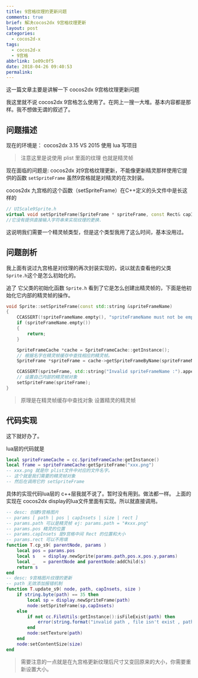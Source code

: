 ```yaml
---
title: 9宫格纹理的更新问题
comments: true
brief: 解决cocos2dx 9宫格纹理更新
layout: post
categories:
  - cocos2d-x
tags:
  - cocos2d-x
  - 9宫格
abbrlink: 1e09c0f5
date: 2018-04-26 09:40:53
permalink:
---
```

这一篇文章主要是讲解一下 cocos2dx 9宫格纹理更新问题
<!-- more -->
我这里就不说 cocos2dx 9宫格怎么使用了。在网上一搜一大堆。基本内容都是那样。我不想做无谓的叙述了。

## **问题描述**

现在的环境是：
    cocos2dx 3.15
    VS 2015
    使用 lua 写项目

>注意这里是说使用 plist 里面的纹理 也就是精灵帧

现在面临的问题是: cocos2dx 对9宫格纹理更新，不能像更新精灵那样使用它提供的函数 `setSpriteFrame`
虽然9宫格就是对精灵的在次封装。 

cocos2dx 九宫格的这个函数（setSpriteFrame）在C++定义的头文件中是长这样的

``` c++
// UIScale9Sprite.h
virtual void setSpriteFrame(SpriteFrame * spriteFrame, const Rect& capInsets);
//它没有提供直接输入字符串来实现纹理的更换.
```

这说明我们需要一个精灵帧类型，但是这个类型我用了这么时间，基本没用过。

## **问题剖析**

我上面有说过九宫格是对纹理的再次封装实现的，说以就去查看他的父类`Sprite.h`这个是怎么初始化的。

追了 它父类的初始化函数 `Sprite.h` 看到了它是怎么创建出精灵帧的，下面是他初始化它内部的精灵帧的操作。
``` c++
void Sprite::setSpriteFrame(const std::string &spriteFrameName)
{
    CCASSERT(!spriteFrameName.empty(), "spriteFrameName must not be empty");
    if (spriteFrameName.empty())
    {
        return;
    }

    SpriteFrameCache *cache = SpriteFrameCache::getInstance();
    // 根据名字在精灵帧缓存中查找相应的精灵帧。
    SpriteFrame *spriteFrame = cache->getSpriteFrameByName(spriteFrameName);

    CCASSERT(spriteFrame, std::string("Invalid spriteFrameName :").append(spriteFrameName).c_str());
    // 设置自己内部的精灵帧对象
    setSpriteFrame(spriteFrame);
}
```

>原理是在精灵帧缓存中查找对象
>设置精灵的精灵帧

## **代码实现**

这下就好办了。

lua层的代码就是

``` lua
local spriteFrameCache = cc.SpriteFrameCache:getInstance()
local frame = spriteFrameCache:getSpriteFrame("xxx.png")
-- xxx.png 就是你 plist文件中对应的文件名字。
-- 这个就是我们需要的精灵帧对象
-- 然后在调用它的 setSpriteFrame 
```

具体的实现代码lua层的
c++层我就不说了。暂时没有用到。做法都一样。
上面的实现在 cocos2dx display的lua文件里面有实现。所以就直接调用。
``` lua
-- desc: 创建9宫格图片
-- params [ path | pos | capInsets | size | rect ]
-- params.path 可以是精灵帧 ej: params.path = "#xxx.png"
-- params.pos 精灵的位置
-- params.capInsets 是9宫格中间 Rect 的位置和大小
-- params.rect 可以不用填
function T.cp_s9( parentNode, params )
    local pos = params.pos
    local s   = display.newSprite(params.path,pos.x,pos.y,params)
    local _   = parentNode and parentNode:addChild(s)
    return s
end
-- desc: 9宫格图片纹理的更新
-- path 无效添加报错机制
function T.update_s9( node, path, capInsets, size )
    if string.byte(path) == 35 then
        local sp = display.newSpriteFrame(path)
        node:setSpriteFrame(sp,capInsets)
    else
        if not cc.FileUtils:getInstance():isFileExist(path) then
            error(string.format("invalid path , file isn't exist , path - %s",path))
        end
        node:setTexture(path)
    end
    node:setContentSize(size)
end
```

>需要注意的一点就是在九宫格更新纹理后尺寸又变回原来的大小，你需要重新设置大小。
